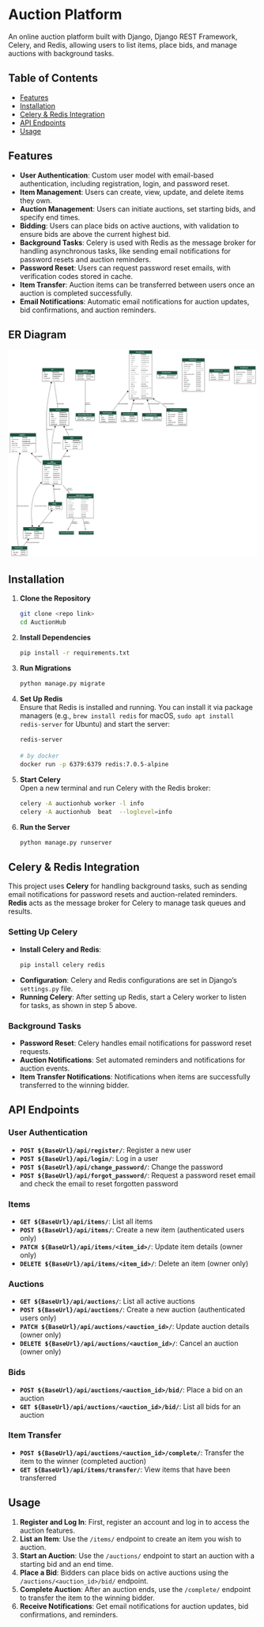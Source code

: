 # Auction Platform

An online auction platform built with Django, Django REST Framework, Celery, and Redis, allowing users to list items, place bids, and manage auctions with background tasks.

## Table of Contents

- [Features](#features)
- [Installation](#installation)
- [Celery & Redis Integration](#celery--redis-integration)
- [API Endpoints](#api-endpoints)
- [Usage](#usage)

## Features

- **User Authentication**: Custom user model with email-based authentication, including registration, login, and password reset.
- **Item Management**: Users can create, view, update, and delete items they own.
- **Auction Management**: Users can initiate auctions, set starting bids, and specify end times.
- **Bidding**: Users can place bids on active auctions, with validation to ensure bids are above the current highest bid.
- **Background Tasks**: Celery is used with Redis as the message broker for handling asynchronous tasks, like sending email notifications for password resets and auction reminders.
- **Password Reset**: Users can request password reset emails, with verification codes stored in cache.
- **Item Transfer**: Auction items can be transferred between users once an auction is completed successfully.
- **Email Notifications**: Automatic email notifications for auction updates, bid confirmations, and auction reminders.

## ER Diagram

![ER diagram](ER_DIAGRAM.svg)

## Installation

1. **Clone the Repository**

   ```bash
   git clone <repo link>
   cd AuctionHub
   ```

2. **Install Dependencies**

   ```bash
   pip install -r requirements.txt
   ```

3. **Run Migrations**

   ```bash
   python manage.py migrate
   ```

4. **Set Up Redis**  
   Ensure that Redis is installed and running. You can install it via package managers (e.g., `brew install redis` for macOS, `sudo apt install redis-server` for Ubuntu) and start the server:

   ```bash
   redis-server

   # by docker
   docker run -p 6379:6379 redis:7.0.5-alpine
   ```

5. **Start Celery**  
   Open a new terminal and run Celery with the Redis broker:

   ```bash
   celery -A auctionhub worker -l info
   celery -A auctionhub  beat  --loglevel=info
   ```

6. **Run the Server**
   ```bash
   python manage.py runserver
   ```

## Celery & Redis Integration

This project uses **Celery** for handling background tasks, such as sending email notifications for password resets and auction-related reminders. **Redis** acts as the message broker for Celery to manage task queues and results.

### Setting Up Celery

- **Install Celery and Redis**:
  ```bash
  pip install celery redis
  ```
- **Configuration**: Celery and Redis configurations are set in Django’s `settings.py` file.
- **Running Celery**: After setting up Redis, start a Celery worker to listen for tasks, as shown in step 5 above.

### Background Tasks

- **Password Reset**: Celery handles email notifications for password reset requests.
- **Auction Notifications**: Set automated reminders and notifications for auction events.
- **Item Transfer Notifications**: Notifications when items are successfully transferred to the winning bidder.

## API Endpoints

### User Authentication

- **`POST ${BaseUrl}/api/register/`**: Register a new user
- **`POST ${BaseUrl}/api/login/`**: Log in a user
- **`POST ${BaseUrl}/api/change_password/`**: Change the password
- **`POST ${BaseUrl}/api/forgot_password/`**: Request a password reset email and check the email to reset forgotten password

### Items

- **`GET ${BaseUrl}/api/items/`**: List all items
- **`POST ${BaseUrl}/api/items/`**: Create a new item (authenticated users only)
- **`PATCH ${BaseUrl}/api/items/<item_id>/`**: Update item details (owner only)
- **`DELETE ${BaseUrl}/api/items/<item_id>/`**: Delete an item (owner only)

### Auctions

- **`GET ${BaseUrl}/api/auctions/`**: List all active auctions
- **`POST ${BaseUrl}/api/auctions/`**: Create a new auction (authenticated users only)
- **`PATCH ${BaseUrl}/api/auctions/<auction_id>/`**: Update auction details (owner only)
- **`DELETE ${BaseUrl}/api/auctions/<auction_id>/`**: Cancel an auction (owner only)

### Bids

- **`POST ${BaseUrl}/api/auctions/<auction_id>/bid/`**: Place a bid on an auction
- **`GET ${BaseUrl}/api/auctions/<auction_id>/bid/`**: List all bids for an auction

### Item Transfer

- **`POST ${BaseUrl}/api/auctions/<auction_id>/complete/`**: Transfer the item to the winner (completed auction)
- **`GET ${BaseUrl}/api/items/transfer/`**: View items that have been transferred

## Usage

1. **Register and Log In**: First, register an account and log in to access the auction features.
2. **List an Item**: Use the `/items/` endpoint to create an item you wish to auction.
3. **Start an Auction**: Use the `/auctions/` endpoint to start an auction with a starting bid and an end time.
4. **Place a Bid**: Bidders can place bids on active auctions using the `/auctions/<auction_id>/bid/` endpoint.
5. **Complete Auction**: After an auction ends, use the `/complete/` endpoint to transfer the item to the winning bidder.
6. **Receive Notifications**: Get email notifications for auction updates, bid confirmations, and reminders.
